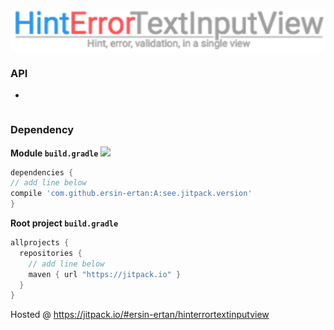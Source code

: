 ![HintErrorTextInputView](https://raw.githubusercontent.com/ersin-ertan/HintErrorTextInputView/master/art/hinterrortextinputview.png)

### API ###

- 

``` java
```
### Dependency ###
**Module `build.gradle`**
[![](https://jitpack.io/v/ersin-ertan/hinterrortextinputview.svg?style=flat-square)](https://jitpack.io/#ersin-ertan/hinterrortextinputview)
``` groovy
dependencies {
// add line below
compile 'com.github.ersin-ertan:A:see.jitpack.version'
}
```
**Root project `build.gradle`**
``` groovy
allprojects {
  repositories {
    // add line below
    maven { url "https://jitpack.io" }
  }
}
```

Hosted @ https://jitpack.io/#ersin-ertan/hinterrortextinputview
